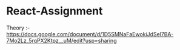 # React-Assignment

Theory :- https://docs.google.com/document/d/1D5SMNaFaEwokiJdSel7BA-7Mo2Lz_5rqPX2Ktpz__uM/edit?usp=sharing
